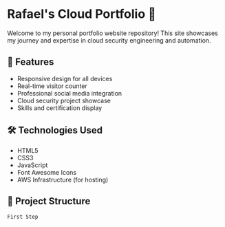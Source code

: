 # Rafael's Cloud Portfolio 🚀

Welcome to my personal portfolio website repository! This site showcases my journey and expertise in cloud security engineering and automation.

## 🌟 Features

- Responsive design for all devices
- Real-time visitor counter
- Professional social media integration
- Cloud security project showcase
- Skills and certification display

## 🛠️ Technologies Used

- HTML5
- CSS3
- JavaScript
- Font Awesome Icons
- AWS Infrastructure (for hosting)

## 📝 Project Structure

    First Step
